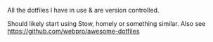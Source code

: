 All the dotfiles I have in use & are version controlled. 

Should likely start using Stow, homely or something similar. Also see
https://github.com/webpro/awesome-dotfiles


